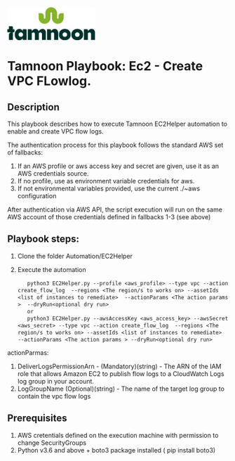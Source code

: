 
<img src="../../images/icons/Tamnoon.png" width="200"/>

# Tamnoon Playbook: Ec2 - Create VPC FLowlog.

## Description
This playbook describes how to execute Tamnoon EC2Helper automation to enable and create VPC flow logs.

The authentication process for this playbook follows the standard AWS set of fallbacks:
1. If an AWS profile or aws access key and secret are given, use it as an AWS credentials source.
2. If no profile, use as environment variable credentials for aws.
3. If not environmental variables provided, use the current ./~aws configuration

After authentication via AWS API, the script execution will run on the same AWS account of those credentials defined in fallbacks 1-3 (see above)

## Playbook steps:
1. Clone the folder Automation/EC2Helper
2. Execute the automation 
 
          python3 EC2Helper.py --profile <aws_profile> --type vpc --action create_flow_log  --regions <The region/s to works on> --assetIds <list of instances to remediate>  --actionParams <The action params >  --dryRun<optional dry run>
          or 
          python3 EC2Helper.py --awsAccessKey <aws_access_key> --awsSecret <aws_secret> --type vpc --action create_flow_log  --regions <The region/s to works on> --assetIds <list of instances to remediate>  --actionParams <The action params > --dryRun<optional dry run>


actionParmas:
1. DeliverLogsPermissionArn - (Mandatory)(string) - The ARN of the IAM role that allows Amazon EC2 to publish flow logs to a CloudWatch Logs log group in your account.
2. LogGroupName (Optional)(string) - The name of the target log group to contain the vpc flow logs



## Prerequisites 
1. AWS cretentials defined on the execution machine with permission to change SecurityGroups
2. Python v3.6  and above + boto3 package installed ( pip install boto3)


